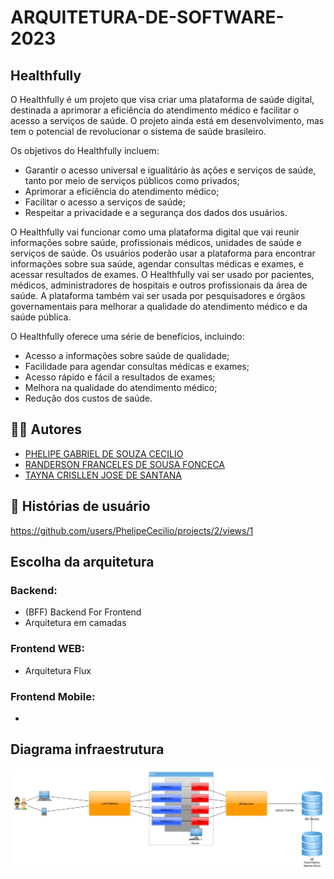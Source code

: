 # ARQUITETURA-DE-SOFTWARE-2023
## Healthfully

O Healthfully é um projeto que visa criar uma plataforma de saúde digital, destinada a aprimorar a eficiência do atendimento médico e facilitar o acesso a serviços de saúde. O projeto ainda está em desenvolvimento, mas tem o potencial de revolucionar o sistema de saúde brasileiro.

Os objetivos do Healthfully incluem:

* Garantir o acesso universal e igualitário às ações e serviços de saúde, tanto por meio de serviços públicos como privados;
* Aprimorar a eficiência do atendimento médico;
* Facilitar o acesso a serviços de saúde;
* Respeitar a privacidade e a segurança dos dados dos usuários.


O Healthfully vai funcionar como uma plataforma digital que vai reunir informações sobre saúde, profissionais médicos, unidades de saúde e serviços de saúde. Os usuários poderão usar a plataforma para encontrar informações sobre sua saúde, agendar consultas médicas e exames, e acessar resultados de exames.
O Healthfully vai ser usado por pacientes, médicos, administradores de hospitais e outros profissionais da área de saúde. A plataforma também vai ser usada por pesquisadores e órgãos governamentais para melhorar a qualidade do atendimento médico e da saúde pública.

O Healthfully oferece uma série de benefícios, incluindo:

* Acesso a informações sobre saúde de qualidade;
* Facilidade para agendar consultas médicas e exames;
* Acesso rápido e fácil a resultados de exames;
* Melhora na qualidade do atendimento médico;
* Redução dos custos de saúde.

## 👨‍💻 Autores

* [PHELIPE GABRIEL DE SOUZA CECILIO](https://github.com/PhelipeCecilio)
* [RANDERSON FRANCELES DE SOUSA FONCECA](https://github.com/RandersonF)
* [TAYNA CRISLLEN JOSE DE SANTANA](https://github.com/taynasantana)
  
## 📗 Histórias de usuário

https://github.com/users/PhelipeCecilio/projects/2/views/1

## Escolha da arquitetura
### Backend:
* (BFF) Backend For Frontend
* Arquitetura em camadas
### Frontend WEB:
* Arquitetura Flux
### Frontend Mobile:
* 
  

## Diagrama infraestrutura

![Diagrama de infra](Diagramas/Diagrama_de_infra.jpg)
